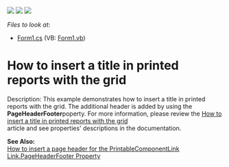 <!-- default badges list -->
![](https://img.shields.io/endpoint?url=https://codecentral.devexpress.com/api/v1/VersionRange/128630049/13.1.4%2B)
[![](https://img.shields.io/badge/Open_in_DevExpress_Support_Center-FF7200?style=flat-square&logo=DevExpress&logoColor=white)](https://supportcenter.devexpress.com/ticket/details/E579)
[![](https://img.shields.io/badge/📖_How_to_use_DevExpress_Examples-e9f6fc?style=flat-square)](https://docs.devexpress.com/GeneralInformation/403183)
<!-- default badges end -->
<!-- default file list -->
*Files to look at*:

* [Form1.cs](./CS/Form1.cs) (VB: [Form1.vb](./VB/Form1.vb))
<!-- default file list end -->
# How to insert a title in printed reports with the grid


<p>Description: This example demonstrates how to insert a title in printed reports with the grid. The additional header is added by using the <strong>PageHeaderFooter</strong>poperty.  For more information, please review the <a href="https://www.devexpress.com/Support/Center/p/A791">How to insert a title in printed reports with the grid</a><br />
article and see properties' descriptions in the documentation.</p><p><strong>See Also:</strong><br />
<a href="https://www.devexpress.com/Support/Center/p/A2648">How to insert a page header for the PrintableComponentLink</a><br />
<a href="http://documentation.devexpress.com/#WindowsForms/DevExpressXtraPrintingLink_PageHeaderFootertopic">Link.PageHeaderFooter Property </a></p>

<br/>


